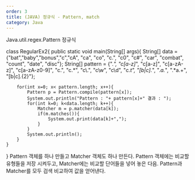 ```yaml
---
order: 3
title: (JAVA) 정규식 - Pattern, match
category: Java
---
```


Java.util.regex.Pattern  정규식

class RegularEx2{
	public static void main(String[] args){
		String[] data = {"bat","baby","bonus","c","cA",
						"ca", "co", "c.", "c0", "c#",
						"car", "combat", "count", "date", "disc"};
		String[] pattern = {".*", "c[a-z]*", "c[a-z]", "c[a-zA-z]",
							"c[a-zA-z0-9]", "c.", "c.*", "c\\.", "c\\w",
							"c\\d", "c.*t", "[b|c].*", ".*a.*", ".*a.+",
							"[b|c].{2}"};
		
		for(int x=0; x< pattern.length; x++){
			Pattern p = Pattern.compile(pattern[x]);
			System.out.println("Pattern : "+ pattern[x]+" 결과 : ");
			for(int k=0; k<data.length; k++){
				Matcher m = p.matcher(data[k]);
				if(m.matches()){
					System.out.print(data[k]+",");
				}				
			}
			System.out.println();
		}
	}
}
Pattern 객체를 하나 만들고 Matcher 객체도 하나 만든다.
Pattern 객체에는 비교할 유형들을 저장 시켜두고,
Matcher에는 비교할 단어들을 넣어 놓은 다음.
Pattern과 Matcher를 모두 검색 비교하여 값을 얻어낸다.
